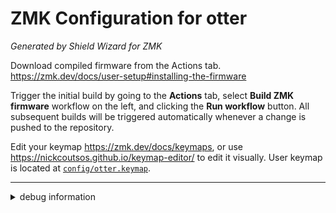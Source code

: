 # ZMK Configuration for otter

*Generated by Shield Wizard for ZMK*

Download compiled firmware from the Actions tab. <https://zmk.dev/docs/user-setup#installing-the-firmware>

Trigger the initial build by going to the **Actions** tab, select **Build ZMK firmware** workflow on the left, and clicking the **Run workflow** button.
All subsequent builds will be triggered automatically whenever a change is pushed to the repository.

Edit your keymap <https://zmk.dev/docs/keymaps>, or use <https://nickcoutsos.github.io/keymap-editor/> to edit it visually.
User keymap is located at [`config/otter.keymap`](config/otter.keymap).

-----

<details>
<summary>
debug information
</summary>

For the purpose of debugging Shield Wizard for ZMK in case of broken configuration, here is the data used to generate this configuration:

```json
{"info":{"name":"otter","shield":"otter","controller":"nice_nano_v2","wiring":"matrix_diode","dongle":true},"layout":[{"partOf":0,"row":0,"column":0,"width":1,"height":1,"x":3.282,"y":2.251,"r":0,"rx":0,"ry":0},{"partOf":1,"row":0,"column":7,"width":1,"height":1,"x":9.548,"y":2.251,"r":0,"rx":0,"ry":0},{"partOf":0,"row":1,"column":0,"width":1,"height":1,"x":0.259,"y":2.555,"r":-6,"rx":0.759,"ry":3.055},{"partOf":0,"row":1,"column":1,"width":1,"height":1,"x":4.282,"y":1.376,"r":0,"rx":0,"ry":0},{"partOf":1,"row":1,"column":6,"width":1,"height":1,"x":8.548,"y":1.376,"r":0,"rx":0,"ry":0},{"partOf":1,"row":1,"column":7,"width":1,"height":1,"x":12.572,"y":2.555,"r":6,"rx":13.072,"ry":3.055},{"partOf":0,"row":2,"column":0,"width":1,"height":1,"x":1.282,"y":1.251,"r":0,"rx":0,"ry":0},{"partOf":1,"row":2,"column":7,"width":1,"height":1,"x":11.548,"y":1.251,"r":0,"rx":0,"ry":0},{"partOf":0,"row":3,"column":0,"width":1,"height":1,"x":0.05,"y":0.566,"r":-6,"rx":0.55,"ry":1.066},{"partOf":0,"row":3,"column":1,"width":1,"height":1,"x":4.282,"y":0.376,"r":0,"rx":0,"ry":0},{"partOf":1,"row":3,"column":6,"width":1,"height":1,"x":8.548,"y":0.376,"r":0,"rx":0,"ry":0},{"partOf":1,"row":3,"column":7,"width":1,"height":1,"x":12.781,"y":0.566,"r":6,"rx":13.281,"ry":1.066},{"partOf":0,"row":4,"column":0,"width":1,"height":1,"x":2.282,"y":0,"r":0,"rx":0,"ry":0},{"partOf":0,"row":4,"column":1,"width":1,"height":1,"x":4.282,"y":2.376,"r":0,"rx":0,"ry":0},{"partOf":1,"row":4,"column":6,"width":1,"height":1,"x":8.548,"y":2.376,"r":0,"rx":0,"ry":0},{"partOf":1,"row":4,"column":7,"width":1,"height":1,"x":10.548,"y":0,"r":0,"rx":0,"ry":0},{"partOf":0,"row":5,"column":0,"width":1,"height":1,"x":3.282,"y":1.251,"r":0,"rx":0,"ry":0},{"partOf":1,"row":5,"column":7,"width":1,"height":1,"x":9.548,"y":1.251,"r":0,"rx":0,"ry":0},{"partOf":0,"row":6,"column":0,"width":1,"height":1,"x":0.154,"y":1.56,"r":-6,"rx":0.654,"ry":2.06},{"partOf":0,"row":6,"column":1,"width":1,"height":1,"x":1.282,"y":0.251,"r":0,"rx":0,"ry":0},{"partOf":0,"row":6,"column":2,"width":1,"height":1,"x":4.781,"y":3.379,"r":0,"rx":0,"ry":0},{"partOf":1,"row":6,"column":5,"width":1,"height":1,"x":8.05,"y":3.379,"r":0,"rx":0,"ry":0},{"partOf":1,"row":6,"column":6,"width":1,"height":1,"x":11.548,"y":0.251,"r":0,"rx":0,"ry":0},{"partOf":1,"row":6,"column":7,"width":1,"height":1,"x":12.676,"y":1.56,"r":6,"rx":13.176,"ry":2.06},{"partOf":0,"row":7,"column":0,"width":1,"height":1,"x":2.282,"y":1,"r":0,"rx":0,"ry":0},{"partOf":0,"row":7,"column":1,"width":1,"height":1,"x":3.279,"y":3.379,"r":0,"rx":0,"ry":0},{"partOf":1,"row":7,"column":6,"width":1,"height":1,"x":9.551,"y":3.379,"r":0,"rx":0,"ry":0},{"partOf":1,"row":7,"column":7,"width":1,"height":1,"x":10.548,"y":1,"r":0,"rx":0,"ry":0},{"partOf":0,"row":8,"column":0,"width":1,"height":1,"x":2.282,"y":2,"r":0,"rx":0,"ry":0},{"partOf":0,"row":8,"column":1,"width":1,"height":1,"x":3.282,"y":0.251,"r":0,"rx":0,"ry":0},{"partOf":1,"row":8,"column":6,"width":1,"height":1,"x":9.548,"y":0.251,"r":0,"rx":0,"ry":0},{"partOf":1,"row":8,"column":7,"width":1,"height":1,"x":10.548,"y":2,"r":0,"rx":0,"ry":0},{"partOf":0,"row":9,"column":0,"width":1,"height":1,"x":1.282,"y":2.251,"r":0,"rx":0,"ry":0},{"partOf":1,"row":9,"column":7,"width":1,"height":1,"x":11.548,"y":2.251,"r":0,"rx":0,"ry":0}],"pinouts":[{"d2":"input","d3":"input","d4":"input","d5":"input","d15":"output","d18":"output","d19":"output","d20":"output","d21":"output"},{"d2":"input","d3":"input","d4":"input","d5":"input","d15":"output","d18":"output","d19":"output","d20":"output","d21":"output"}],"wiring":[{"input":"d4","output":"d18"},{"input":"d4","output":"d18"},{"input":"d4","output":"d21"},{"input":"d3","output":"d15"},{"input":"d3","output":"d15"},{"input":"d4","output":"d21"},{"input":"d3","output":"d20"},{"input":"d3","output":"d20"},{"input":"d2","output":"d21"},{"input":"d2","output":"d15"},{"input":"d2","output":"d15"},{"input":"d2","output":"d21"},{"input":"d2","output":"d19"},{"input":"d4","output":"d15"},{"input":"d4","output":"d15"},{"input":"d2","output":"d19"},{"input":"d3","output":"d18"},{"input":"d3","output":"d18"},{"input":"d3","output":"d21"},{"input":"d2","output":"d20"},{"input":"d5","output":"d15"},{"input":"d5","output":"d15"},{"input":"d2","output":"d20"},{"input":"d3","output":"d21"},{"input":"d3","output":"d19"},{"input":"d5","output":"d18"},{"input":"d5","output":"d18"},{"input":"d3","output":"d19"},{"input":"d4","output":"d19"},{"input":"d2","output":"d18"},{"input":"d2","output":"d18"},{"input":"d4","output":"d19"},{"input":"d4","output":"d20"},{"input":"d4","output":"d20"}]}
```

</details>
